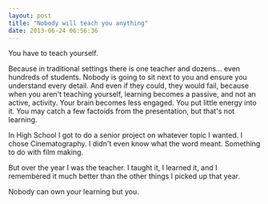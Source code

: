 ```yaml
---
layout: post
title: "Nobody will teach you anything"
date: 2013-06-24 06:56:36
---
```


You have to teach yourself.

Because in traditional settings there is one teacher and dozens… even hundreds of students. Nobody is going to sit next to you and ensure you understand every detail. And even if they could, they would fail, because when you aren't teaching yourself, learning becomes a passive, and not an active, activity. Your brain becomes less engaged. You put little energy into it. You may catch a few factoids from the presentation, but that's not learning.

In High School I got to do a senior project on whatever topic I wanted. I chose Cinematography. I didn't even know what the word meant. Something to do with film making.

But over the year I was the teacher. I taught it, I learned it, and I remembered it much better than the other things I picked up that year.

Nobody can own your learning but you.
